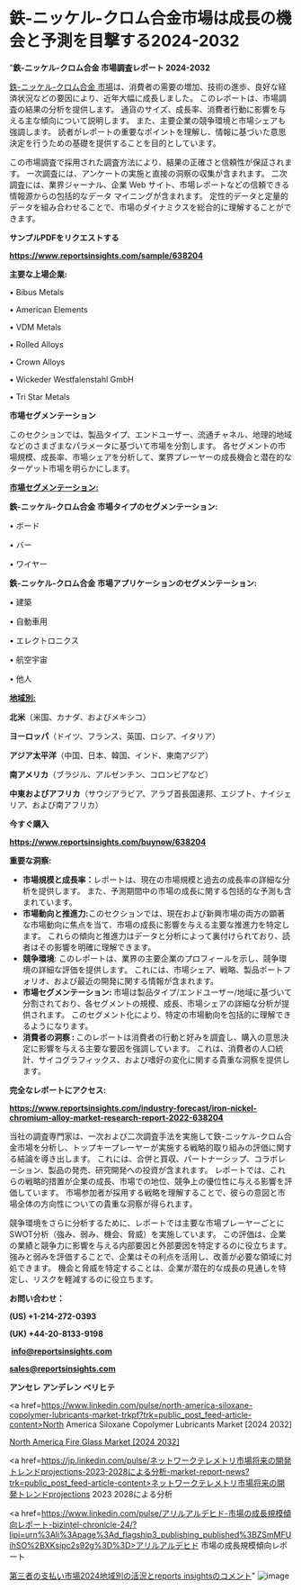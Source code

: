 # 鉄-ニッケル-クロム合金市場は成長の機会と予測を目撃する2024-2032

"<strong>鉄-ニッケル-クロム合金 市場調査レポート 2024-2032</strong>

<a href=https://www.reportsinsights.com/sample/638204>鉄-ニッケル-クロム合金 市場</a>は、消費者の需要の増加、技術の進歩、良好な経済状況などの要因により、近年大幅に成長しました。 このレポートは、市場調査の結果の分析を提供します。 通貨のサイズ、成長率、消費者行動に影響を与える主な傾向について説明します。 また、主要企業の競争環境と市場シェアも強調します。 読者がレポートの重要なポイントを理解し、情報に基づいた意思決定を行うための基礎を提供することを目的としています。

この市場調査で採用された調査方法により、結果の正確さと信頼性が保証されます。 一次調査には、アンケートの実施と直接の洞察の収集が含まれます。 二次調査には、業界ジャーナル、企業 Web サイト、市場レポートなどの信頼できる情報源からの包括的なデータ マイニングが含まれます。 定性的データと定量的データを組み合わせることで、市場のダイナミクスを総合的に理解することができます。

<strong><b>サンプルPDFをリクエストする</b></strong>

<a href=https://www.reportsinsights.com/sample/638204><strong><u>https://www.reportsinsights.com/sample/638204</u></strong></a>

<strong>主要な上場企業:</strong>

• Bibus Metals

• American Elements

• VDM Metals

• Rolled Alloys

• Crown Alloys

• Wickeder Westfalenstahl GmbH

• Tri Star Metals

<strong>市場セグメンテーション</strong>

このセクションでは、製品タイプ、エンドユーザー、流通チャネル、地理的地域などのさまざまなパラメータに基づいて市場を分割します。 各セグメントの市場規模、成長率、市場シェアを分析して、業界プレーヤーの成長機会と潜在的なターゲット市場を明らかにします。

<strong><u>市場セグメンテーション</u></strong><strong><u>:</u></strong>

<strong>鉄-ニッケル-クロム合金 市場タイプのセグメンテーション:</strong>

• ボード

• バー

• ワイヤー

<strong>鉄-ニッケル-クロム合金 市場アプリケーションのセグメンテーション:</strong>

• 建築

• 自動車用

• エレクトロニクス

• 航空宇宙

• 他人

<strong><u>地域別</u></strong><strong><u>:</u></strong>

<strong>北米</strong>（米国、カナダ、およびメキシコ）

<strong>ヨーロッパ</strong>（ドイツ、フランス、英国、ロシア、イタリア）

<strong>アジア太平洋</strong>（中国、日本、韓国、インド、東南アジア）

<strong>南アメリカ</strong>（ブラジル、アルゼンチン、コロンビアなど）

<strong>中東およびアフリカ</strong>（サウジアラビア、アラブ首長国連邦、エジプト、ナイジェリア、および南アフリカ）

<strong>今すぐ購入</strong>

<a href=https://www.reportsinsights.com/buynow/638204><strong><u>https://www.reportsinsights.com/buynow/638204</u></strong></a>

<strong>重要な洞察:</strong>
<ul>
  <li><strong>市場規模と成長率：</strong>レポートは、現在の市場規模と過去の成長率の詳細な分析を提供します。 また、予測期間中の市場の成長に関する包括的な予測も含まれています。</li>
  <li><strong>市場動向と推進力:</strong>このセクションでは、現在および新興市場の両方の顕著な市場動向に焦点を当て、市場の成長に影響を与える主要な推進力を特定します。 これらの傾向と推進力はデータと分析によって裏付けられており、読者はその影響を明確に理解できます。</li>
  <li><strong>競争環境</strong>: このレポートは、業界の主要企業のプロフィールを示し、競争環境の詳細な評価を提供します。 これには、市場シェア、戦略、製品ポートフォリオ、および最近の開発に関する情報が含まれます。</li>
  <li><strong>市場セグメンテーション: </strong>市場は製品タイプ/エンドユーザー/地域に基づいて分割されており、各セグメントの規模、成長、市場シェアの詳細な分析が提供されます。 このセグメント化により、特定の市場動向を包括的に理解できるようになります。</li>
  <li><strong>消費者の洞察 : </strong>このレポートは消費者の行動と好みを調査し、購入の意思決定に影響を与える主要な要因を強調しています。 これは、消費者の人口統計、サイコグラフィックス、および嗜好の変化に関する貴重な洞察を提供します。</li>
</ul>
<strong>完全なレポートにアクセス:</strong>

<a href=https://www.reportsinsights.com/industry-forecast/iron-nickel-chromium-alloy-market-research-report-2022-638204><strong><u><b>https://www.reportsinsights.com/industry-forecast/iron-nickel-chromium-alloy-market-research-report-2022-638204</b></u></strong></a>

当社の調査専門家は、一次および二次調査手法を実施して鉄-ニッケル-クロム合金市場を分析し、トップキープレーヤーが実施する戦略的取り組みの評価に関する結論を導き出します。 これには、合併と買収、パートナーシップ、コラボレーション、製品の発売、研究開発への投資が含まれます。 レポートでは、これらの戦略的措置が企業の成長、市場での地位、競争上の優位性に与える影響を評価しています。 市場参加者が採用する戦略を理解することで、彼らの意図と市場全体の方向性についての貴重な洞察が得られます。

競争環境をさらに分析するために、レポートでは主要な市場プレーヤーごとにSWOT分析（強み、弱み、機会、脅威）を実施しています。 この評価は、企業の業績と競争力に影響を与える内部要因と外部要因を特定するのに役立ちます。 強みと弱みを評価することで、企業はその利点を活用し、改善が必要な領域に対処できます。 機会と脅威を特定することは、企業が潜在的な成長の見通しを特定し、リスクを軽減するのに役立ちます。

<strong>お問い合わせ：</strong>

<strong>(US) +1-214-272-0393</strong>

<strong>(UK) +44-20-8133-9198</strong>

<strong> </strong><a href=info@reportsinsights.com><strong><u>info@reportsinsights.com</u></strong></a>

<a href=sales@reportsinsights.com><strong><u>sales@reportsinsights.com</u></strong></a>

<strong>アンセレ アンデレン ベリヒテ</strong>

<a href=https://www.linkedin.com/pulse/north-america-siloxane-copolymer-lubricants-market-trkpf?trk=public_post_feed-article-content>North America Siloxane Copolymer Lubricants Market [2024 2032]</a>

<a href=https://www.linkedin.com/pulse/north-america-fire-glass-market-growth-focused-bvy7f/>North America Fire Glass Market [2024 2032]</a>

<a href=https://jp.linkedin.com/pulse/ネットワークテレメトリ市場将来の開発トレンドprojections-2023-2028による分析-market-report-news?trk=public_post_feed-article-content>ネットワークテレメトリ市場将来の開発トレンドprojections 2023 2028による分析</a>

<a href=https://www.linkedin.com/pulse/アリルアルデヒド-市場の成長規模傾向レポート-bizintel-chronicle-24/?lipi=urn%3Ali%3Apage%3Ad_flagship3_publishing_published%3BZSmMFUihSO%2BXKsipc2s92g%3D%3D>アリルアルデヒド 市場の成長規模傾向レポート</a>

<a href=https://www.linkedin.com/pulse/第三者の支払い市場2024地域別の活況とreports-insightsのコメント-reportsinsights-pvt-ltd-avbwf/>第三者の支払い市場2024地域別の活況とreports insightsのコメント</a>"
![image](https://github.com/gayatrid12/RIgrowth/assets/158473851/bf60b8e5-7f75-45e4-9956-ca648c849f33)
